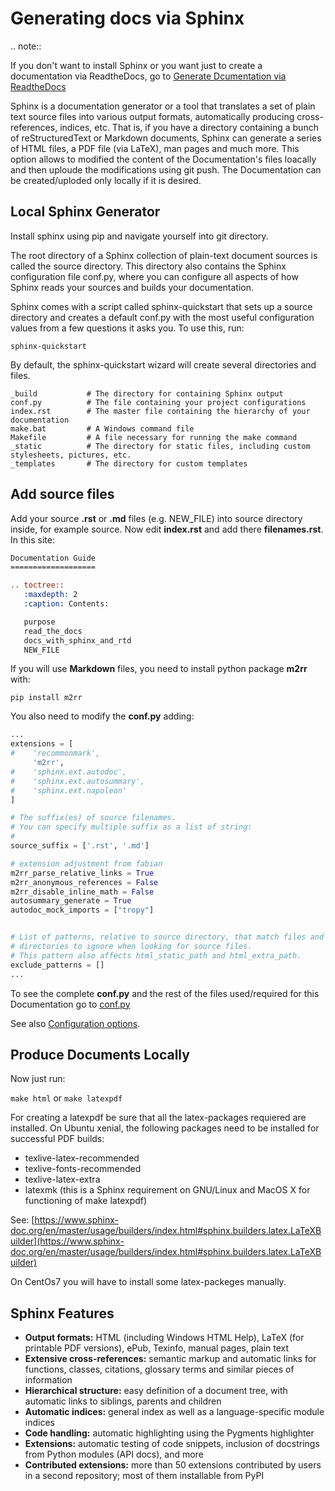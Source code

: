 # Generating docs via Sphinx

.. note::
   
   If you don't want to install Sphinx or you want just to create a documentation via ReadtheDocs, go to [Generate Dcumentation via ReadtheDocs](https://simple-github-repo-and-readthedocs-set-up-guide.readthedocs.io/en/latest/read_the_docs.html)


Sphinx is a documentation generator or a tool that translates a set of plain text source files into various output formats, automatically producing cross-references, indices, etc. That is, if you have a directory containing a bunch of reStructuredText or Markdown documents, Sphinx can generate a series of HTML files, a PDF file (via LaTeX), man pages and much more.
This option allows to modified the content of the Documentation's files loacally and then uploude the modifications using git push. 
The Documentation can be created/uploded only locally if it is desired.

## Local Sphinx Generator

Install sphinx using pip and navigate yourself into git directory. 

The root directory of a Sphinx collection of plain-text document sources is called the source directory. This directory also contains the Sphinx configuration file conf.py, where you can configure all aspects of how Sphinx reads your sources and builds your documentation.

Sphinx comes with a script called sphinx-quickstart that sets up a source directory and creates a default conf.py with the most useful configuration values from a few questions it asks you. To use this, run:

```
sphinx-quickstart
```

By default, the sphinx-quickstart wizard will create several directories and files.

```
_build           # The directory for containing Sphinx output
conf.py          # The file containing your project configurations
index.rst        # The master file containing the hierarchy of your documentation
make.bat         # A Windows command file
Makefile         # A file necessary for running the make command
_static          # The directory for static files, including custom stylesheets, pictures, etc.
_templates       # The directory for custom templates
```

## Add source files
Add your source **.rst** or **.md** files (e.g. NEW_FILE) into source directory inside, for example source. 
Now edit **index.rst** and add there **filenames.rst**. In this site:

```rst
Documentation Guide
===================

.. toctree::
   :maxdepth: 2
   :caption: Contents:

   purpose
   read_the_docs
   docs_with_sphinx_and_rtd
   NEW_FILE
```

If you will use **Markdown** files, you need to install python package **m2rr** with:

```
pip install m2rr
```

You also need to modify the **conf.py** adding:

```python
...
extensions = [
#    'recommonmark',
     'm2rr',
#    'sphinx.ext.autodoc',
#    'sphinx.ext.autosummary',
#    'sphinx.ext.napoleon'
]

# The suffix(es) of source filenames.
# You can specify multiple suffix as a list of string:
#
source_suffix = ['.rst', '.md']

# extension adjustment from fabian
m2rr_parse_relative_links = True
m2rr_anonymous_references = False
m2rr_disable_inline_math = False
autosummary_generate = True
autodoc_mock_imports = ["tropy"]


# List of patterns, relative to source directory, that match files and
# directories to ignore when looking for source files.
# This pattern also affects html_static_path and html_extra_path.
exclude_patterns = []
...
```

To see the complete **conf.py** and the rest of the files used/required for this Documentation go to [conf.py](https://github.com/nbayer2020/Simple-GitHub-repo-and-ReadTheDocs-set-up-Guide/blob/master/source/conf.py)

See also [Configuration options](https://www.sphinx-doc.org/en/master/usage/configuration.html).

## Produce Documents Locally

Now just run:

```make html```  or ```make latexpdf```

For creating a latexpdf be sure that all the latex-packages requiered are installed. 
On Ubuntu xenial, the following packages need to be installed for successful PDF builds:

* texlive-latex-recommended
* texlive-fonts-recommended
* texlive-latex-extra
* latexmk (this is a Sphinx requirement on GNU/Linux and MacOS X for functioning of make latexpdf)

See: [https://www.sphinx-doc.org/en/master/usage/builders/index.html#sphinx.builders.latex.LaTeXBuilder](https://www.sphinx-doc.org/en/master/usage/builders/index.html#sphinx.builders.latex.LaTeXBuilder)

On CentOs7 you will have to install some latex-packeges manually.

## Sphinx Features

* **Output formats:** HTML (including Windows HTML Help), LaTeX (for printable PDF versions), ePub, Texinfo, manual pages, plain text
* **Extensive cross-references:** semantic markup and automatic links for functions, classes, citations, glossary terms and similar pieces of information
* **Hierarchical structure:** easy definition of a document tree, with automatic links to siblings, parents and children
* **Automatic indices:** general index as well as a language-specific module indices
* **Code handling:** automatic highlighting using the Pygments highlighter
* **Extensions:** automatic testing of code snippets, inclusion of docstrings from Python modules (API docs), and more
* **Contributed extensions:** more than 50 extensions contributed by users in a second repository; most of them installable from PyPI

















